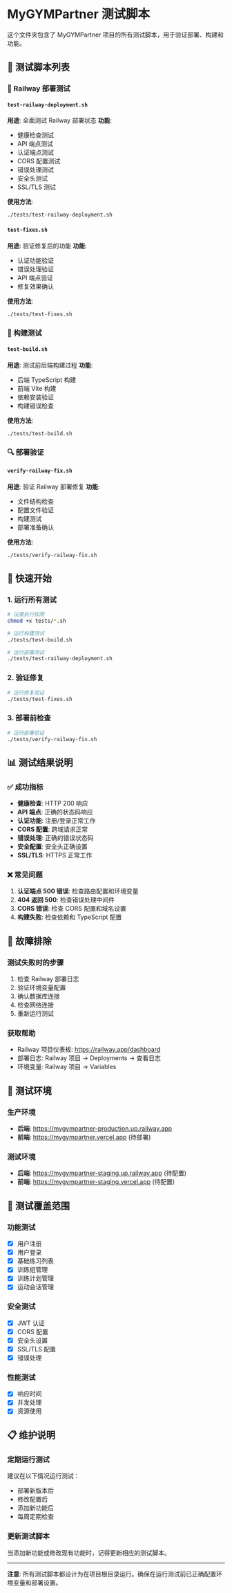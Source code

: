 # MyGYMPartner 测试脚本

这个文件夹包含了 MyGYMPartner 项目的所有测试脚本，用于验证部署、构建和功能。

## 📁 测试脚本列表

### 🚂 Railway 部署测试

#### `test-railway-deployment.sh`
**用途**: 全面测试 Railway 部署状态
**功能**:
- 健康检查测试
- API 端点测试
- 认证端点测试
- CORS 配置测试
- 错误处理测试
- 安全头测试
- SSL/TLS 测试

**使用方法**:
```bash
./tests/test-railway-deployment.sh
```

#### `test-fixes.sh`
**用途**: 验证修复后的功能
**功能**:
- 认证功能验证
- 错误处理验证
- API 端点验证
- 修复效果确认

**使用方法**:
```bash
./tests/test-fixes.sh
```

### 🔧 构建测试

#### `test-build.sh`
**用途**: 测试前后端构建过程
**功能**:
- 后端 TypeScript 构建
- 前端 Vite 构建
- 依赖安装验证
- 构建错误检查

**使用方法**:
```bash
./tests/test-build.sh
```

### 🔍 部署验证

#### `verify-railway-fix.sh`
**用途**: 验证 Railway 部署修复
**功能**:
- 文件结构检查
- 配置文件验证
- 构建测试
- 部署准备确认

**使用方法**:
```bash
./tests/verify-railway-fix.sh
```

## 🚀 快速开始

### 1. 运行所有测试
```bash
# 设置执行权限
chmod +x tests/*.sh

# 运行构建测试
./tests/test-build.sh

# 运行部署测试
./tests/test-railway-deployment.sh
```

### 2. 验证修复
```bash
# 运行修复验证
./tests/test-fixes.sh
```

### 3. 部署前检查
```bash
# 运行部署验证
./tests/verify-railway-fix.sh
```

## 📊 测试结果说明

### ✅ 成功指标
- **健康检查**: HTTP 200 响应
- **API 端点**: 正确的状态码响应
- **认证功能**: 注册/登录正常工作
- **CORS 配置**: 跨域请求正常
- **错误处理**: 正确的错误状态码
- **安全配置**: 安全头正确设置
- **SSL/TLS**: HTTPS 正常工作

### ❌ 常见问题
1. **认证端点 500 错误**: 检查路由配置和环境变量
2. **404 返回 500**: 检查错误处理中间件
3. **CORS 错误**: 检查 CORS 配置和域名设置
4. **构建失败**: 检查依赖和 TypeScript 配置

## 🔧 故障排除

### 测试失败时的步骤
1. 检查 Railway 部署日志
2. 验证环境变量配置
3. 确认数据库连接
4. 检查网络连接
5. 重新运行测试

### 获取帮助
- Railway 项目仪表板: https://railway.app/dashboard
- 部署日志: Railway 项目 → Deployments → 查看日志
- 环境变量: Railway 项目 → Variables

## 📝 测试环境

### 生产环境
- **后端**: https://mygympartner-production.up.railway.app
- **前端**: https://mygympartner.vercel.app (待部署)

### 测试环境
- **后端**: https://mygympartner-staging.up.railway.app (待配置)
- **前端**: https://mygympartner-staging.vercel.app (待配置)

## 🎯 测试覆盖范围

### 功能测试
- [x] 用户注册
- [x] 用户登录
- [x] 基础练习列表
- [x] 训练组管理
- [x] 训练计划管理
- [x] 运动会话管理

### 安全测试
- [x] JWT 认证
- [x] CORS 配置
- [x] 安全头设置
- [x] SSL/TLS 配置
- [x] 错误处理

### 性能测试
- [x] 响应时间
- [x] 并发处理
- [x] 资源使用

## 📋 维护说明

### 定期运行测试
建议在以下情况运行测试：
- 部署新版本后
- 修改配置后
- 添加新功能后
- 每周定期检查

### 更新测试脚本
当添加新功能或修改现有功能时，记得更新相应的测试脚本。

---

**注意**: 所有测试脚本都设计为在项目根目录运行。确保在运行测试前已正确配置环境变量和部署设置。
